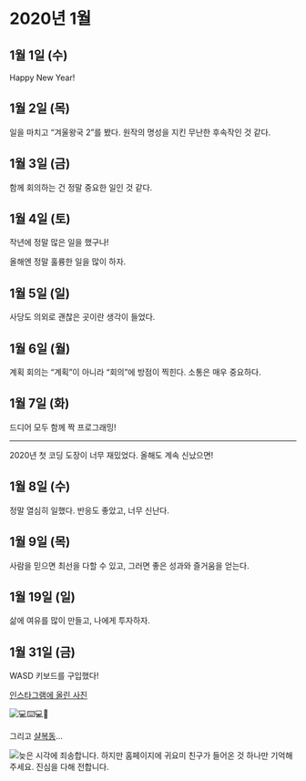 # 2020년 1월

## 1월 1일 (수)

Happy New Year!

## 1월 2일 (목)

일을 마치고 “겨울왕국 2”를 봤다.
원작의 명성을 지킨 무난한 후속작인 것 같다.

## 1월 3일 (금)

함께 회의하는 건 정말 중요한 일인 것 같다.

## 1월 4일 (토)

작년에 정말 많은 일을 했구나!

올해엔 정말 훌륭한 일을 많이 하자.

## 1월 5일 (일)

사당도 의외로 괜찮은 곳이란 생각이 들었다.

## 1월 6일 (월)

계획 회의는 “계획”이 아니라 “회의”에 방점이 찍힌다.
소통은 매우 중요하다.

## 1월 7일 (화)

드디어 모두 함께 짝 프로그래밍!

---

2020년 첫 코딩 도장이 너무 재밌었다.
올해도 계속 신났으면!

## 1월 8일 (수)

정말 열심히 일했다.
반응도 좋았고, 너무 신난다.

## 1월 9일 (목)

사람을 믿으면 최선을 다할 수 있고, 그러면 좋은 성과와 즐거움을 얻는다.

## 1월 19일 (일)

삶에 여유를 많이 만들고, 나에게 투자하자.

## 1월 31일 (금)

WASD 키보드를 구입했다!

[인스타그램에 올린 사진](https://j.mp/2OgmsFg)

![💻⌨️💻🍪](https://j.mp/2OhqNaZ)

그리고 [샬복동](https://j.mp/2OhfSxZ)...

![늦은 시각에 죄송합니다. 하지만 홈페이지에 귀요미 친구가 들어온 것 하나만 기억해 주세요. 진심을 다해 전합니다.](https://j.mp/38XaV5A)
